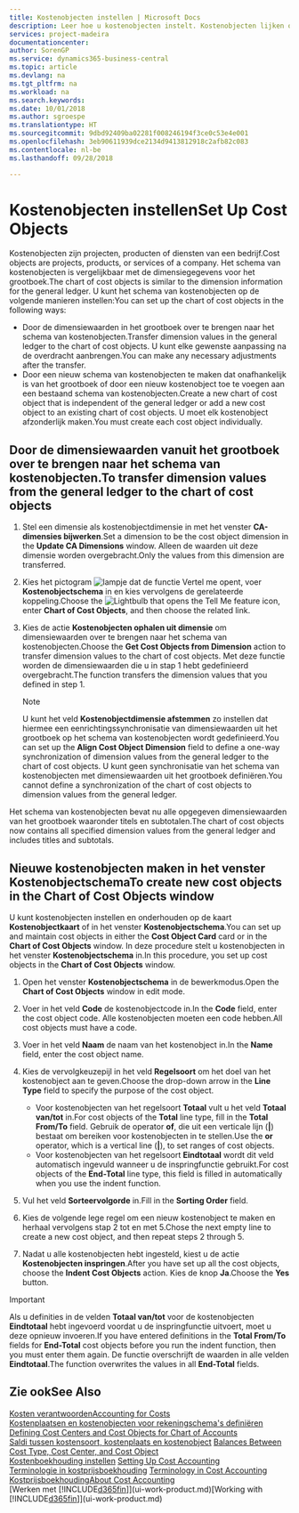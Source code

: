 ```yaml
---
title: Kostenobjecten instellen | Microsoft Docs
description: Leer hoe u kostenobjecten instelt. Kostenobjecten lijken op dimensies voor het grootboek.
services: project-madeira
documentationcenter: 
author: SorenGP
ms.service: dynamics365-business-central
ms.topic: article
ms.devlang: na
ms.tgt_pltfrm: na
ms.workload: na
ms.search.keywords: 
ms.date: 10/01/2018
ms.author: sgroespe
ms.translationtype: HT
ms.sourcegitcommit: 9dbd92409ba02281f008246194f3ce0c53e4e001
ms.openlocfilehash: 3eb90611939dce2134d9413812918c2afb82c083
ms.contentlocale: nl-be
ms.lasthandoff: 09/28/2018

---
```

# <a name="set-up-cost-objects"></a><span data-ttu-id="20667-103">Kostenobjecten instellen</span><span class="sxs-lookup"><span data-stu-id="20667-103">Set Up Cost Objects</span></span>
<span data-ttu-id="20667-104">Kostenobjecten zijn projecten, producten of diensten van een bedrijf.</span><span class="sxs-lookup"><span data-stu-id="20667-104">Cost objects are projects, products, or services of a company.</span></span> <span data-ttu-id="20667-105">Het schema van kostenobjecten is vergelijkbaar met de dimensiegegevens voor het grootboek.</span><span class="sxs-lookup"><span data-stu-id="20667-105">The chart of cost objects is similar to the dimension information for the general ledger.</span></span> <span data-ttu-id="20667-106">U kunt het schema van kostenobjecten op de volgende manieren instellen:</span><span class="sxs-lookup"><span data-stu-id="20667-106">You can set up the chart of cost objects in the following ways:</span></span>  

* <span data-ttu-id="20667-107">Door de dimensiewaarden in het grootboek over te brengen naar het schema van kostenobjecten.</span><span class="sxs-lookup"><span data-stu-id="20667-107">Transfer dimension values in the general ledger to the chart of cost objects.</span></span> <span data-ttu-id="20667-108">U kunt elke gewenste aanpassing na de overdracht aanbrengen.</span><span class="sxs-lookup"><span data-stu-id="20667-108">You can make any necessary adjustments after the transfer.</span></span>  
* <span data-ttu-id="20667-109">Door een nieuw schema van kostenobjecten te maken dat onafhankelijk is van het grootboek of door een nieuw kostenobject toe te voegen aan een bestaand schema van kostenobjecten.</span><span class="sxs-lookup"><span data-stu-id="20667-109">Create a new chart of cost object that is independent of the general ledger or add a new cost object to an existing chart of cost objects.</span></span> <span data-ttu-id="20667-110">U moet elk kostenobject afzonderlijk maken.</span><span class="sxs-lookup"><span data-stu-id="20667-110">You must create each cost object individually.</span></span>  

## <a name="to-transfer-dimension-values-from-the-general-ledger-to-the-chart-of-cost-objects"></a><span data-ttu-id="20667-111">Door de dimensiewaarden vanuit het grootboek over te brengen naar het schema van kostenobjecten.</span><span class="sxs-lookup"><span data-stu-id="20667-111">To transfer dimension values from the general ledger to the chart of cost objects</span></span>  
1.  <span data-ttu-id="20667-112">Stel een dimensie als kostenobjectdimensie in met het venster **CA-dimensies bijwerken**.</span><span class="sxs-lookup"><span data-stu-id="20667-112">Set a dimension to be the cost object dimension in the **Update CA Dimensions** window.</span></span> <span data-ttu-id="20667-113">Alleen de waarden uit deze dimensie worden overgebracht.</span><span class="sxs-lookup"><span data-stu-id="20667-113">Only the values from this dimension are transferred.</span></span>  
2.  <span data-ttu-id="20667-114">Kies het pictogram ![lampje dat de functie Vertel me opent](media/ui-search/search_small.png "Vertel me wat u wilt doen"), voer **Kostenobjectschema** in en kies vervolgens de gerelateerde koppeling.</span><span class="sxs-lookup"><span data-stu-id="20667-114">Choose the ![Lightbulb that opens the Tell Me feature](media/ui-search/search_small.png "Tell me what you want to do") icon, enter **Chart of Cost Objects**, and then choose the related link.</span></span>  
3.  <span data-ttu-id="20667-115">Kies de actie **Kostenobjecten ophalen uit dimensie** om dimensiewaarden over te brengen naar het schema van kostenobjecten.</span><span class="sxs-lookup"><span data-stu-id="20667-115">Choose the **Get Cost Objects from Dimension** action to transfer dimension values to the chart of cost objects.</span></span> <span data-ttu-id="20667-116">Met deze functie worden de dimensiewaarden die u in stap 1 hebt gedefinieerd overgebracht.</span><span class="sxs-lookup"><span data-stu-id="20667-116">The function transfers the dimension values that you defined in step 1.</span></span>  

    > [!NOTE]  
    >  <span data-ttu-id="20667-117">U kunt het veld **Kostenobjectdimensie afstemmen** zo instellen dat hiermee een eenrichtingssynchronisatie van dimensiewaarden uit het grootboek op het schema van kostenobjecten wordt gedefinieerd.</span><span class="sxs-lookup"><span data-stu-id="20667-117">You can set up the **Align Cost Object Dimension**  field to define a one-way synchronization of dimension values from the general ledger to the chart of cost objects.</span></span> <span data-ttu-id="20667-118">U kunt geen synchronisatie van het schema van kostenobjecten met dimensiewaarden uit het grootboek definiëren.</span><span class="sxs-lookup"><span data-stu-id="20667-118">You cannot define a synchronization of the chart of cost objects to dimension values from the general ledger.</span></span>  

<span data-ttu-id="20667-119">Het schema van kostenobjecten bevat nu alle opgegeven dimensiewaarden van het grootboek waaronder titels en subtotalen.</span><span class="sxs-lookup"><span data-stu-id="20667-119">The chart of cost objects now contains all specified dimension values from the general ledger and includes titles and subtotals.</span></span>  

## <a name="to-create-new-cost-objects-in-the-chart-of-cost-objects-window"></a><span data-ttu-id="20667-120">Nieuwe kostenobjecten maken in het venster Kostenobjectschema</span><span class="sxs-lookup"><span data-stu-id="20667-120">To create new cost objects in the Chart of Cost Objects window</span></span>  
<span data-ttu-id="20667-121">U kunt kostenobjecten instellen en onderhouden op de kaart **Kostenobjectkaart** of in het venster **Kostenobjectschema**.</span><span class="sxs-lookup"><span data-stu-id="20667-121">You can set up and maintain cost objects in either the **Cost Object Card** card or in the **Chart of Cost Objects** window.</span></span> <span data-ttu-id="20667-122">In deze procedure stelt u kostenobjecten in het venster **Kostenobjectschema** in.</span><span class="sxs-lookup"><span data-stu-id="20667-122">In this procedure, you set up cost objects in the **Chart of Cost Objects** window.</span></span>  

1.  <span data-ttu-id="20667-123">Open het venster **Kostenobjectschema** in de bewerkmodus.</span><span class="sxs-lookup"><span data-stu-id="20667-123">Open the **Chart of Cost Objects** window in edit mode.</span></span>  
2.  <span data-ttu-id="20667-124">Voer in het veld **Code** de kostenobjectcode in.</span><span class="sxs-lookup"><span data-stu-id="20667-124">In the **Code** field, enter the cost object code.</span></span> <span data-ttu-id="20667-125">Alle kostenobjecten moeten een code hebben.</span><span class="sxs-lookup"><span data-stu-id="20667-125">All cost objects must have a code.</span></span>  
3.  <span data-ttu-id="20667-126">Voer in het veld **Naam** de naam van het kostenobject in.</span><span class="sxs-lookup"><span data-stu-id="20667-126">In the **Name** field, enter the cost object name.</span></span>  
4.  <span data-ttu-id="20667-127">Kies de vervolgkeuzepijl in het veld **Regelsoort** om het doel van het kostenobject aan te geven.</span><span class="sxs-lookup"><span data-stu-id="20667-127">Choose the drop-down arrow in the **Line Type** field to specify the purpose of the cost object.</span></span>  

    * <span data-ttu-id="20667-128">Voor kostenobjecten van het regelsoort **Totaal** vult u het veld **Totaal van/tot** in.</span><span class="sxs-lookup"><span data-stu-id="20667-128">For cost objects of the **Total** line type, fill in the **Total From/To** field.</span></span> <span data-ttu-id="20667-129">Gebruik de operator **of**, die uit een verticale lijn (**&#124;**) bestaat om bereiken voor kostenobjecten in te stellen.</span><span class="sxs-lookup"><span data-stu-id="20667-129">Use the **or** operator, which is a vertical line (**&#124;**), to set ranges of cost objects.</span></span>  
    * <span data-ttu-id="20667-130">Voor kostenobjecten van het regelsoort **Eindtotaal** wordt dit veld automatisch ingevuld wanneer u de inspringfunctie gebruikt.</span><span class="sxs-lookup"><span data-stu-id="20667-130">For cost objects of the **End-Total** line type, this field is filled in automatically when you use  the indent function.</span></span>  
5.  <span data-ttu-id="20667-131">Vul het veld **Sorteervolgorde** in.</span><span class="sxs-lookup"><span data-stu-id="20667-131">Fill in the **Sorting Order** field.</span></span>  
6.  <span data-ttu-id="20667-132">Kies de volgende lege regel om een nieuw kostenobject te maken en herhaal vervolgens stap 2 tot en met 5.</span><span class="sxs-lookup"><span data-stu-id="20667-132">Chose the next empty line to create a new cost object, and then repeat steps 2 through 5.</span></span>  
7.  <span data-ttu-id="20667-133">Nadat u alle kostenobjecten hebt ingesteld, kiest u de actie **Kostenobjecten inspringen**.</span><span class="sxs-lookup"><span data-stu-id="20667-133">After you have set up all the cost objects, choose the **Indent Cost Objects** action.</span></span> <span data-ttu-id="20667-134">Kies de knop **Ja**.</span><span class="sxs-lookup"><span data-stu-id="20667-134">Choose the **Yes** button.</span></span>  

> [!IMPORTANT]  
>  <span data-ttu-id="20667-135">Als u definities in de velden **Totaal van/tot** voor de kostenobjecten **Eindtotaal** hebt ingevoerd voordat u de inspringfunctie uitvoert, moet u deze opnieuw invoeren.</span><span class="sxs-lookup"><span data-stu-id="20667-135">If you have entered definitions in the **Total From/To** fields for **End-Total** cost objects before you run the indent function, then you must enter them again.</span></span> <span data-ttu-id="20667-136">De functie overschrijft de waarden in alle velden **Eindtotaal**.</span><span class="sxs-lookup"><span data-stu-id="20667-136">The function overwrites the values in all **End-Total** fields.</span></span>  

## <a name="see-also"></a><span data-ttu-id="20667-137">Zie ook</span><span class="sxs-lookup"><span data-stu-id="20667-137">See Also</span></span>  
[<span data-ttu-id="20667-138">Kosten verantwoorden</span><span class="sxs-lookup"><span data-stu-id="20667-138">Accounting for Costs</span></span>](finance-manage-cost-accounting.md)  
<span data-ttu-id="20667-139">[Kostenplaatsen en kostenobjecten voor rekeningschema's definiëren](finance-defining-cost-centers-and-cost-objects-for-chart-of-accounts.md) </span><span class="sxs-lookup"><span data-stu-id="20667-139">[Defining Cost Centers and Cost Objects for Chart of Accounts](finance-defining-cost-centers-and-cost-objects-for-chart-of-accounts.md) </span></span>  
<span data-ttu-id="20667-140">[Saldi tussen kostensoort, kostenplaats en kostenobject](finance-balances-between-cost-type-cost-center-and-cost-object.md) </span><span class="sxs-lookup"><span data-stu-id="20667-140">[Balances Between Cost Type, Cost Center, and Cost Object](finance-balances-between-cost-type-cost-center-and-cost-object.md) </span></span>  
<span data-ttu-id="20667-141">[Kostenboekhouding instellen](finance-set-up-cost-accounting.md) </span><span class="sxs-lookup"><span data-stu-id="20667-141">[Setting Up Cost Accounting](finance-set-up-cost-accounting.md) </span></span>  
<span data-ttu-id="20667-142">[Terminologie in kostprijsboekhouding](finance-terminology-in-cost-accounting.md) </span><span class="sxs-lookup"><span data-stu-id="20667-142">[Terminology in Cost Accounting](finance-terminology-in-cost-accounting.md) </span></span>  
[<span data-ttu-id="20667-143">Kostprijsboekhouding</span><span class="sxs-lookup"><span data-stu-id="20667-143">About Cost Accounting</span></span>](finance-about-cost-accounting.md)  
<span data-ttu-id="20667-144">[Werken met [!INCLUDE[d365fin](includes/d365fin_md.md)]](ui-work-product.md)</span><span class="sxs-lookup"><span data-stu-id="20667-144">[Working with [!INCLUDE[d365fin](includes/d365fin_md.md)]](ui-work-product.md)</span></span>

